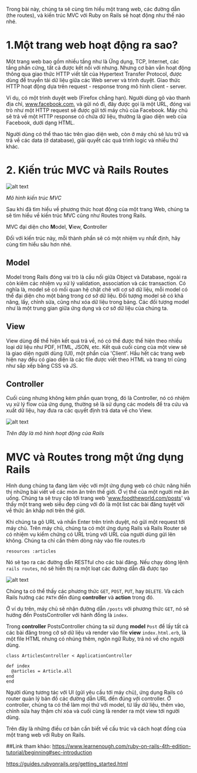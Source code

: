 Trong bài này, chúng ta sẽ cùng tìm hiểu một trang web, các đường dẫn (the routes), và kiến trúc MVC với Ruby on Rails sẽ hoạt động như thế nào nhé.

# 1.Một trang web hoạt động ra sao?

Một trang web bao gồm nhiều tầng như là Ứng dụng, TCP, Internet, các tầng phần cứng, tất cả được kết nối với nhưng. Nhưng cơ bản vẫn hoạt động thông qua giao thức HTTP viết tắt của Hypertext Transfer Protocol, được dùng để truyển tải dữ liệu giữa các Web server và trình duyệt. Giao thức HTTP hoạt động dựa trên request - response trong mô hình client - server. 

Ví dụ, có một trình duyệt web (Firefox chẳng hạn). Người dùng gõ vào thanh địa chỉ, www.facebook.com, và gửi nó đi, đây được gọi là một URL, đóng vai trò như một HTTP request sẽ được gửi tới máy chủ của Facebook. Máy chủ sẽ trả về một HTTP response có chứa dữ liệu, thường là giao diện web của Facebook, dưới dạng HTML.

Người dùng có thể thao tác trên giao diện web, còn ở máy chủ sẽ lưu trữ và trả về các data (ở database), giải quyết các quá trình logic và nhiều thứ khác.

# 2. Kiến trúc MVC và Rails Routes

![alt text](https://www.tutorialsteacher.com/Content/images/mvc/request-handling-in-mvc.png)

*Mô hình kiến trúc MVC*

Sau khi đã tìm hiểu về phương thức hoạt động của một trang Web, chúng ta sẽ tìm hiểu về kiến trúc MVC cũng như Routes trong Rails.

MVC đại diện cho **M**odel, **V**iew, **C**ontroller

Đối với kiến trúc này, mỗi thành phần sẽ có một nhiệm vụ nhất định, hãy cùng tìm hiểu sâu hơn nhé.

## Model

Model trong Rails đóng vai trò là cầu nối giữa Object và Database, ngoài ra còn kiêm các nhiệm vụ xử lý validation, association và các transaction. Có nghĩa là, model sẽ có mối quan hệ chặt chẽ với cơ sở dữ liệu, mỗi model có thể đại diện cho một bảng trong cơ sở dữ liệu. Đối tượng model sẽ có khả năng, lấy, chỉnh sửa, cũng như xóa dữ liệu trong bảng. Các đối tượng model như là một trung gian giữa ứng dụng và cơ sở dữ liệu của chúng ta.

## View

View dùng để thể hiện kết quá trả về, nó có thể được thể hiện theo nhiều loại dữ liệu như PDF, HTML, JSON, etc. Kết quả cuối cùng của một view sẽ là giao diện người dùng (UI), một phần của 'Client'. Hầu hết các trang web hiện nay đều có giao diện là các file được viết theo HTML và trang trí cũng như sắp xếp bằng CSS và JS.

## Controller

Cuối cùng nhưng không kém phần quan trọng, đó là Controller, nó có nhiệm vụ xử lý flow của ứng dụng, thường sẽ là sử dụng các models để tra cứu và xuất dữ liệu, hay đưa ra các quyết định trả data về cho View.

![alt text](https://i.pinimg.com/originals/6e/f1/8d/6ef18dd3444ddb80c86ffb169bbd6e98.png)

*Trên đây là mô hình hoạt động của Rails*

# MVC và Routes trong một ứng dụng Rails

Hình dung chúng ta đang làm việc với một ứng dụng web có chức năng hiển thị những bài viết về các món ăn trên thế giới. Ở vị thế của một người mê ăn uống. Chúng ta sẽ truy cập tới trang web 'www.foodtheworld.com/posts' và thấy một trang web siều đẹp cùng với đó là một list các bài đăng tuyệt vời về thức ăn khắp nơi trên thế giới.

Khi chúng ta gõ URL và nhấn Enter trên trình duyệt, nó gửi một request tới máy chủ. Trên máy chủ, chúng ta có một ứng dụng Rails và Rails Router sẽ có nhiệm vụ kiểm chứng có URL trùng với URL của người dùng gửi lên không. Chúng ta chỉ cần thêm dòng này vào file routes.rb

`resources :articles`

Nó sẽ tạo ra các đường dẫn RESTful cho các bài đăng. Nếu chạy dòng lệnh `rails routes`, nó sẽ hiển thị ra một loạt các đường dẫn đã được tạo

![alt text](https://rei-website-prod.s3.amazonaws.com/uploads/image/image/40/routes-mappings-installfest.png)

Chúng ta có thể thấy các phương thức `GET`, `POST`, `PUT`, hay `DELETE`. Và cách Rails hướng các `PATH` đến đúng **controller** và **action** trong đó.

Ở ví dụ trên, máy chủ sẽ nhận đường dẫn `/posts` với phương thức `GET`, nó sẽ hướng đến PostsController với hành đồng là `index`.

Trong **controller** PostsController chúng ta sử dụng **model** `Post` để lấy tất cả các bài đăng trong cở sở dữ liệu và render vào file **view** `index.html.erb`, là một file HTML nhưng có nhúng thêm, ngôn ngữ Ruby, trả nó về cho người dùng.

`class ArticlesController < ApplicationController`
  ```
  def index
    @articles = Article.all
  end
end
``` 

Người dùng tương tác với UI (gửi yêu cầu tới máy chủ), ứng dụng Rails có router quản lý bản đồ các đường dẫn URL đến đúng với controller. Ở controller, chúng ta có thể làm mọi thứ với model, từ lấy dữ liệu, thêm vào, chỉnh sửa hay thậm chí xóa và cuối cùng là render ra một view tới người dùng.

Trên đây là những điều cơ bản cần biết về cấu trúc và cách hoạt đồng của một trang web với Ruby on Rails.

##Link tham khảo:
https://www.learnenough.com/ruby-on-rails-4th-edition-tutorial/beginning#sec-introduction

https://guides.rubyonrails.org/getting_started.html
